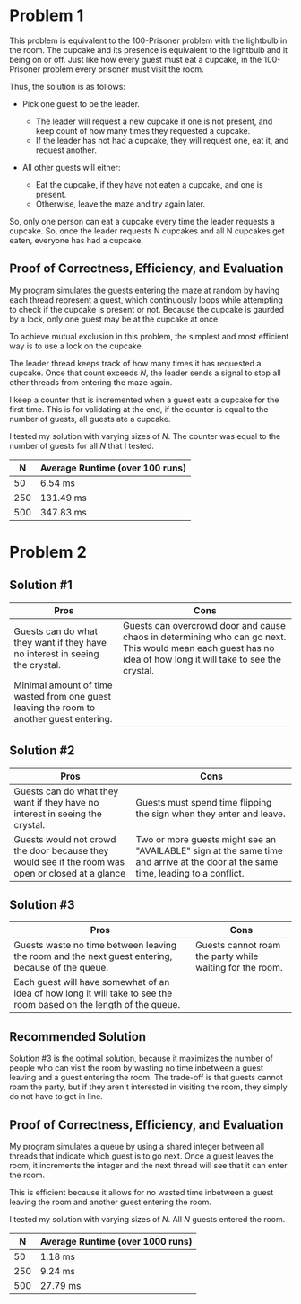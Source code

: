 
# Problem 1

This problem is equivalent to the 100-Prisoner problem with the lightbulb in the room. The cupcake and its presence is equivalent
to the lightbulb and it being on or off. Just like how every guest must eat a cupcake, in the 100-Prisoner problem every prisoner must visit the room.

Thus, the solution is as follows:

* Pick one guest to be the leader. 
    * The leader will request a new cupcake if one is not present, and keep count of how many times they requested a cupcake.
    * If the leader has not had a cupcake, they will request one, eat it, and request another.

* All other guests will either:
    * Eat the cupcake, if they have not eaten a cupcake, and one is present.
    * Otherwise, leave the maze and try again later.

So, only one person can eat a cupcake every time the leader requests a cupcake. So, once the leader requests N cupcakes and all N cupcakes get eaten, everyone has had a cupcake.

## Proof of Correctness, Efficiency, and Evaluation

My program simulates the guests entering the maze at random by having each thread represent a guest, which continuously loops while attempting to check if the cupcake is present or not. Because the cupcake is gaurded by a lock, only one guest may be at the cupcake at once.

To achieve mutual exclusion in this problem, the simplest and most efficient way is to use a lock on the cupcake.

The leader thread keeps track of how many times it has requested a cupcake. Once that count exceeds $N$, the leader sends a signal to stop all other threads from entering the maze again.

I keep a counter that is incremented when a guest eats a cupcake for the first time. This is for validating at the end, if the counter is equal to the number of guests, all guests ate a cupcake.

I tested my solution with varying sizes of $N$. The counter was equal to the number of guests for all $N$ that I tested.

| N      | Average Runtime (over 100 runs)|
| ------ | ----------- |
| 50     | 6.54 ms     |
| 250    | 131.49 ms   |
| 500    | 347.83 ms   |

#
# Problem 2

## Solution #1

| Pros | Cons |
| ------ | ----------- |
| Guests can do what they want if they have no interest in seeing the crystal.| Guests can overcrowd door and cause chaos in determining who can go next. This would mean each guest has no idea of how long it will take to see the crystal.     |
| Minimal amount of time wasted from one guest leaving the room to another guest entering.

## Solution #2

| Pros | Cons |
| --- | --- |
| Guests can do what they want if they have no interest in seeing the crystal. | Guests must spend time flipping the sign when they enter and leave. | 
| Guests would not crowd the door because they would see if the room was open or closed at a glance | Two or more guests might see an "AVAILABLE" sign at the same time and arrive at the door at the same time, leading to a conflict. |

## Solution #3
| Pros | Cons |
| --- | --- |
| Guests waste no time between leaving the room and the next guest entering, because of the queue. | Guests cannot roam the party while waiting for the room. 
| Each guest will have somewhat of an idea of how long it will take to see the room based on the length of the queue. |

## Recommended Solution

Solution #3 is the optimal solution, because it maximizes the number of people who can visit the room by wasting no time inbetween a guest leaving and a guest entering the room. The trade-off is that guests cannot roam the party, but if they aren't interested in visiting the room, they simply do not have to get in line.

## Proof of Correctness, Efficiency, and Evaluation

My program simulates a queue by using a shared integer between all threads that indicate which guest is to go next. Once a guest leaves the room, it increments the integer and the next thread will see that it can enter the room.

This is efficient because it allows for no wasted time inbetween a guest leaving the room and another guest entering the room.

I tested my solution with varying sizes of $N$. All $N$ guests entered the room.

| N      | Average Runtime (over 1000 runs)|
| ------ | ---------|
| 50     | 1.18 ms  |
| 250    | 9.24 ms  |
| 500    | 27.79 ms |